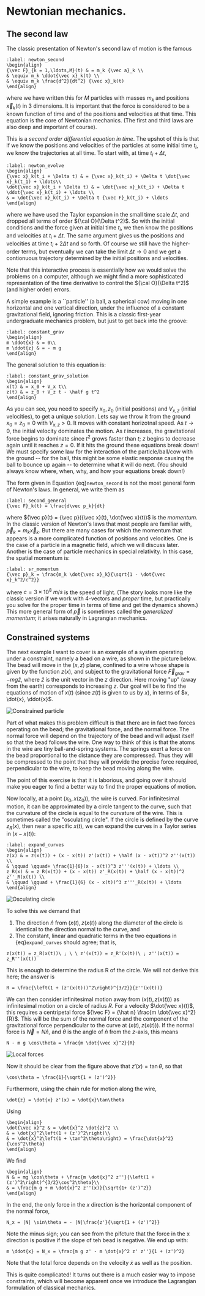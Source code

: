 # Newtonian mechanics.

## The second law 

The classic presentation of Newton's second law of motion is the famous

```{math}
:label: newton_second
\begin{align}
{\vec F}_{k = 1,\ldots,M}(t) & = m_k {\vec a}_k \\
& \equiv m_k \ddot{\vec x}_k(t) \\
& \equiv m_k \frac{d^2}{dt^2} {\vec x}_k(t)
\end{align}
```

where we have written this for $M$ particles with masses $m_k$ and positions ${\vec x}_k(t)$ in 3 dimensions. It is important that the force is considered to be a known function of time and of the positions and velocities at that time. This equation is the core of Newtonian mechanics. (The first and third laws are also deep and important of course).

This is a *second order differential equation in time*. The upshot of this is that if we know the positions and velocities of the particles at some initial time $t_i$, we know the trajectories at all time. To start with, at time $t_i + \Delta t$,

```{math}
:label: newton_evolve
\begin{align}
{\vec x}_k(t_i + \Delta t) & = {\vec x}_k(t_i) + \Delta t \dot{\vec x}_k(t_1) + \ldots\\
\dot{\vec x}_k(t_i + \Delta t) & = \dot{\vec x}_k(t_i) + \Delta t \ddot{\vec x}_k(t_i) + \ldots \\
& = \dot{\vec x}_k(t_i) + \Delta t {\vec F}_k(t_i) + \ldots
\end{align}
```

where we have used the Taylor expansion in the small time scale $\Delta t$, and dropped all terms of order ${\cal O}(\Delta t^2)$. So with the initial conditions and the force given at initial time $t_i$, we then know the positions and velocities at $t_i + \Delta t$. The same argument gives us the positions and velocities at time $t_i + 2 \Delta t$ and so forth. Of course we still have the higher-order terms, but eventually we can take the limit $\Delta t \to 0$ and we get a contionuous trajectory determined by the initial positions and velocities.

Note that this interactive process is essentially how we would solve the problems on a computer, although we might find a more sophisticated representation of the time derivative to control the ${\cal O}(\Delta t^2)$ (and higher order) errors.

A simple example is a ``particle'' (a ball, a spherical cow) moving in one horizontal and one vertical direction, under the influence of a constant gravitational field, ignoring friction. This is a classic first-year undergraduate mechanics problem, but just to get back into the groove:
```{math}
:label: constant_grav
\begin{align}
m \ddot{x} & = 0\\
m \ddot{z} & = - m g
\end{align}
```
The general solution to this equation is:
```{math}
:label: constant_grav_solution
\begin{align}
x(t) & = x_0 + V_x t\\
z(t) & = z_0 + V_z t - \half g t^2
\end{align}
```
As you can see, you need to specify $x_0, z_0$ (initial positions) and $V_{x,z}$ (initial velocities), to get a unique solution. Lets say we throw it from the ground $x_0 = z_0 = 0$ with $V_{x,z} > 0$. It moves with constant horizotnal speed. As $t \to 0$, the initial velocity dominates the motion. As $t$ increases, the gravitational force begins to dominate since $t^2$ grows faster than $t$; $z$ begins to decrease again until it reaches $z = 0$. If it hits the ground these equations break down! We must specify some law for the interaction of the particle/ball/cow with the ground -- for the ball, this might be some elastic response causing the ball to bounce up again -- to determine what it will do next. (You should always know where, when, why, and how your equations break down!)

The form given in Equation {eq}`newton_second` is not the most general form of Newton's laws. In general, we write them as

```{math}
:label: second_general
{\vec F}_k(t) = \frac{d\vec p_k}{dt}
```

where ${\vec p}(t) = {\vec p}({\vec x}(t), \dot{\vec x}(t))$ is the *momentum*. In the classic version of Newton's laws that most people are familiar with, ${\vec p}_k = m_k {\vec x}_k$. But there are many cases for which the momentum that appears is a more complicated function of positions and velocities. One is the case of a particle in a magnetic field, which we will discuss later. Another is the case of particle mechanics in special relativity. In this case, the spatial momentum is:

```{math}
:label: sr_momentum
{\vec p}_k = \frac{m_k \dot{\vec x}_k}{\sqrt{1 - \dot{\vec x}_k^2/c^2}}
```

where $c = 3\times 10^8\ m/s$ is the speed of light. (The story looks more like the classic version if we work with 4-vectors and *proper* time, but practically you solve for the proper time in terms of time and get the dynamics shown.) This more general form of ${\vec p}$ is sometimes called the *generalized momentum*; it arises naturally in Lagrangian mechanics.


## Constrained systems

The next example I want to cover is an example of a system operating under a constraint, namely a bead on a wire, as shown in the picture below. The bead will move in the $(x,z)$ plane, confined to a wire whose shape is given by the function $z(x)$, and subject to the gravitational force ${\vec F}_{grav} = - m g {\hat z}$, where ${\hat z}$ is the unit vector in the $z$ direction. Here moving "up" (away from the earth) corresponds to increasing $z$. Our goal will be to find the equations of motion of $x(t)$ (since $z(t)$ is given to us by $x$), in terms of $x, \dot{x}, \ddot{x}$. 

![Constrained particle](Constrained_bead.png)

Part of what makes this problem difficult is that there are in fact two forces operating on the bead; the gravitational force, and the normal force. The normal force will depend on the trajectory of the bead and will adjust itself so that the bead follows the wire. One way to think of this is that the atoms in the wire are tiny ball-and-spring systems. The springs exert a force on the bead proportional to the distance they are compressed. Thus they will be compressed to the point that they will provide the precise force required, perpendicular to the wire, to keep the bead moving along the wire.

The point of this exercise is that it is laborious, and going over it should make you eager to find a better way to find the proper equations of motion.

Now locally, at a point $(x_0, x(z_0))$, the wire is curved. For infinitesimal motion, it can be approximated by a circle tangent to the curve, such that the curvature of the circle is equal to the curvature of the wire. This is sometimes called the "osculating circle". If the circle is defined by the curve $z_R(x)$, then near a specific $x(t)$, we can expand the curves in a Taylor series in $(x - x(t))$:

```{math}
:label: expand_curves
\begin{align}
z(x) & = z(x(t)) + (x - x(t)) z'(x(t)) + \half (x - x(t))^2 z''(x(t)) \\
& \qquad \qquad+ \frac{1}{6}(x - x(t))^3 z'''(x(t)) + \ldots \\
z_R(x) & = z_R(x(t)) + (x - x(t)) z'_R(x(t)) + \half (x - x(t))^2 z''_R(x(t)) \\
& \qquad \qquad + \frac{1}{6} (x - x(t))^3 z'''_R(x(t)) + \ldots
\end{align}
```

![Osculating circle](Osculating.png)

To solve this we demand that 

1. The direction ${\hat n}$ from $(x(t), z(x(t))$ along the diameter of the circle is identical to the direction normal to the curve, and 
2. The constant, linear and quadratic terms in the two equations in {eq}`expand_curves` should agree; that is,

```{math}
z(x(t)) = z_R(x(t))\ ; \ \ z'(x(t)) = z_R'(x(t))\ ; z''(x(t)) = z_R''(x(t))
```

This is enough to determine the radius R of the circle. We will not derive this here; the answer is

```{math}
R = \frac{\left(1 + (z'(x(t)))^2\right)^{3/2}}{z''(x(t))}
```

We can then consider infinitesimal motion away from $(x(t), z(x(t)))$ as infinitesimal motion on a circle of radius $R$. For a velocity $\dot{\vec x}(t)$, this requires a centripetal force ${\vec F} = {\hat n} \frac{m \dot{\vec x}^2}{R}$. This will be the sum of the normal force and the component of the gravitational force perpendicular to the curve at $(x(t), z(x(t)))$. If the normal force is ${\vec N} = N {\hat n}$, and $\theta$ is the angle of ${\hat n}$ from the $z$-axis, this means

```{math}
N - m g \cos\theta = \frac{m \dot{\vec x}^2}{R} 
```

![Local forces](Bead_project.png)

Now it should be clear from the figure above that $z'(x) = \tan\theta$, so that

```{math}
\cos\theta = \frac{1}{\sqrt{1 + (z')^2}}
```

Furthermore, using the chain rule for motion along the wire, 

```{math} 
\dot{z} = \dot{x} z'(x) = \dot{x}\tan\theta
```

Using 

```{math}
\begin{align}
\dot{\vec x}^2 & = \dot{x}^2 \dot{z}^2 \\
& = \dot{x}^2\left(1 + (z')^2\right)\\
& = \dot{x}^2\left(1 + \tan^2\theta\right) = \frac{\dot{x}^2}{\cos^2\theta}
\end{align}
```

We find

```{math}
\begin{align}
N & = mg \cos\theta + \frac{m \dot{x}^2 z''}{\left(1 + (z')^2\right)^{3/2}\cos^2\theta}\\
& = \frac{m g + m \dot{x}^2 z''(x)}{\sqrt{1+ (z')^2}}
\end{align}
```

In the end, the only force in the $x$ direction is the horizontal component of the normal force, 

```{math} 
N_x = |N| \sin\theta = - |N|\frac{z'}{\sqrt{1 + (z')^2}}
```

Note the minus sign; you can see from the pifcture that the force in the x direction is positive if the slope of teh bead is negative. We end up with:

```{math}
m \ddot{x} = N_x = \frac{m g z' - m \dot{x}^2 z' z''}{1 + (z')^2}
```

Note that the total force depends on the velocity $\dot{x}$ as well as the position.

This is quite complicated! It turns out there is a much easier way to impose constraints, which will become apparent once we introduce the Lagrangian formulation of classical mechanics.

